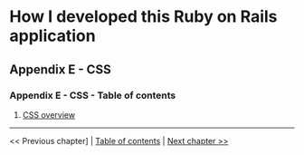 # How I developed this Ruby on Rails application #


## Appendix E - CSS ##


### Appendix E - CSS - Table of contents ###
1. [CSS overview](../appendix_e_css/e_1_css_overview.md)


----------
<< Previous chapter] | [Table of contents](../how_i_developed_this_rails_application.md) | [Next chapter >>](../appendix_e_css/e_1_css_overview.md)